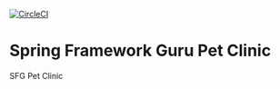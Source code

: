 [![CircleCI](https://dl.circleci.com/status-badge/img/gh/6euphoria9/sfg-pet-clinic/tree/main.svg?style=svg)](https://dl.circleci.com/status-badge/redirect/gh/6euphoria9/sfg-pet-clinic/tree/main)


# Spring Framework Guru Pet Clinic

SFG Pet Clinic
